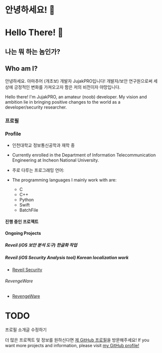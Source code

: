 # 안녕하세요! 👋
# Hello There! 👋

## 나는 뭐 하는 놈인가?
## Who am I?
안녕하세요. 아마추어 (개초보) 개발자 JujakPRO입니다! 개발자/보안 연구원으로써 세상에 긍정적인 변화를 가져오고자 함은 저의 비전이자 야망입니다.

Hello there! I'm JujakPRO, an amateur (noob) developer. My vision and ambition lie in bringing positive changes to the world as a developer/security researcher.

### 프로필
### Profile

- 인천대학교 정보통신공학과 재학 중
- Currently enrolled in the Department of Information Telecommunication Engineering at Incheon National University.
  
- 주로 다루는 프로그래밍 언어:
- The programming languages I mainly work with are:
  - C
  - C++
  - Python
  - Swift
  - BatchFile

#### 진행 중인 프로젝트
#### Ongoing Projects

##### Reveil (iOS 보안 분석 도구) 한글화 작업
##### Reveil (iOS Security Analysis tool) Korean localization work
- [Reveil Security](https://github.com/Lessica/Reveil)

###### RevengeWare
- [RevengeWare](https://github.com/JujakPRO/RevengeWare)

# TODO
  프로필 소개글 수정하기

더 많은 프로젝트 및 정보를 원하신다면 [제 GitHub 프로필](https://github.com/JujakPRO)을 방문해주세요!
If you want more projects and information, please visit [my GitHub profile!](https://github.com/JujakPRO)
